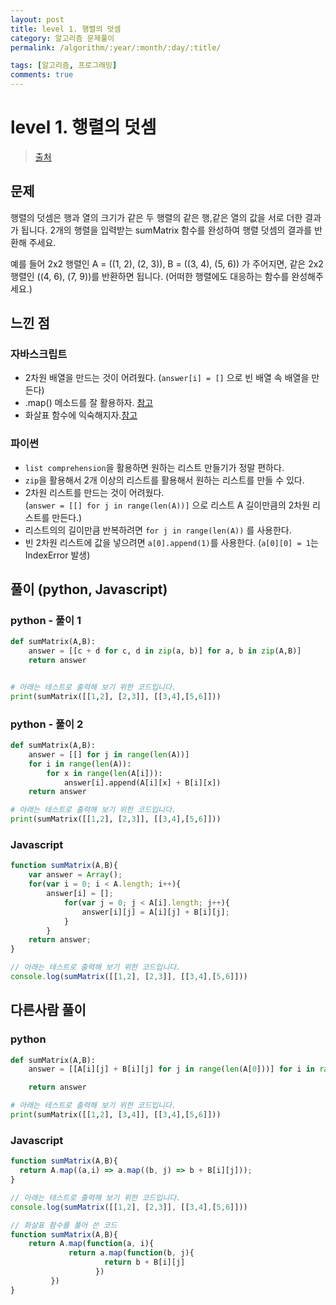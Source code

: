 ```yaml
---
layout: post
title: level 1. 행렬의 덧셈
category: 알고리즘 문제풀이
permalink: /algorithm/:year/:month/:day/:title/

tags: [알고리즘, 프로그래밍]
comments: true
---
```

# level 1. 행렬의 덧셈
> [출처](http://tryhelloworld.co.kr/challenge_codes/9)

## 문제


행렬의 덧셈은 행과 열의 크기가 같은 두 행렬의 같은 행,같은 열의 값을 서로 더한 결과가 됩니다.
2개의 행렬을 입력받는 sumMatrix 함수를 완성하여 행렬 덧셈의 결과를 반환해 주세요.

예를 들어 2x2 행렬인 A = ((1, 2), (2, 3)), B = ((3, 4), (5, 6)) 가 주어지면,
같은 2x2 행렬인 ((4, 6), (7, 9))를 반환하면 됩니다.
(어떠한 행렬에도 대응하는 함수를 완성해주세요.)


## 느낀 점
### 자바스크립트
- 2차원 배열을 만드는 것이 어려웠다. (`answer[i] = []` 으로 빈 배열 속 배열을 만든다)
- .map() 메소드를 잘 활용하자. [참고](https://wayhome25.github.io/javascript/2017/02/17/js-method/)  
- 화살표 함수에 익숙해지자.[참고](https://wayhome25.github.io/javascript/2017/02/23/js-Arrow-functions/)

### 파이썬
- `list comprehension`을 활용하면 원하는 리스트 만들기가 정말 편하다.
- `zip`을 활용해서 2개 이상의 리스트를 활용해서 원하는 리스트를 만들 수 있다. 
- 2차원 리스트를 만드는 것이 어려웠다.    
	(`answer = [[] for j in range(len(A))]` 으로 리스트 A 길이만큼의 2차원 리스트를 만든다.)
- 리스트의의 길이만큼 반복하려면 `for j in range(len(A))` 를 사용한다.  
- 빈 2차원 리스트에 값을 넣으려면 `a[0].append(1)`를 사용한다. (`a[0][0] = 1`는 IndexError 발생)

## 풀이 (python, Javascript)

### python - 풀이 1

```python
def sumMatrix(A,B):
    answer = [[c + d for c, d in zip(a, b)] for a, b in zip(A,B)]
    return answer


# 아래는 테스트로 출력해 보기 위한 코드입니다.
print(sumMatrix([[1,2], [2,3]], [[3,4],[5,6]]))
```

### python - 풀이 2

```python
def sumMatrix(A,B):
    answer = [[] for j in range(len(A))]  
    for i in range(len(A)):
        for x in range(len(A[i])):
            answer[i].append(A[i][x] + B[i][x])
    return answer

# 아래는 테스트로 출력해 보기 위한 코드입니다.
print(sumMatrix([[1,2], [2,3]], [[3,4],[5,6]]))
```

### Javascript

```javascript
function sumMatrix(A,B){
	var answer = Array();
	for(var i = 0; i < A.length; i++){
		answer[i] = [];
			for(var j = 0; j < A[i].length; j++){
				answer[i][j] = A[i][j] + B[i][j];				
			}
		}
	return answer;
}

// 아래는 테스트로 출력해 보기 위한 코드입니다.
console.log(sumMatrix([[1,2], [2,3]], [[3,4],[5,6]]))
```

## 다른사람 풀이
### python

```python
def sumMatrix(A,B):
    answer = [[A[i][j] + B[i][j] for j in range(len(A[0]))] for i in range(len(A))]

    return answer

# 아래는 테스트로 출력해 보기 위한 코드입니다.
print(sumMatrix([[1,2], [3,4]], [[3,4],[5,6]]))
```

### Javascript
```javascript
function sumMatrix(A,B){
  return A.map((a,i) => a.map((b, j) => b + B[i][j]));
}

// 아래는 테스트로 출력해 보기 위한 코드입니다.
console.log(sumMatrix([[1,2], [2,3]], [[3,4],[5,6]]))

// 화살표 함수를 풀어 쓴 코드
function sumMatrix(A,B){
    return A.map(function(a, i){
             return a.map(function(b, j){
                     return b + B[i][j]
                   })
         })
}
```
